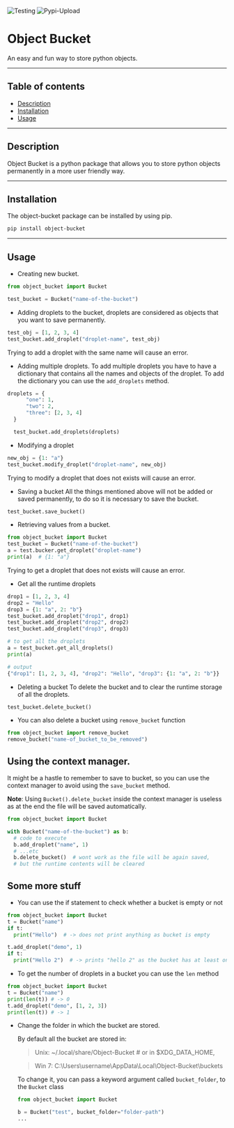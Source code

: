 ![Testing](https://github.com/Adwaith-Rajesh/object-bucket/workflows/Testing/badge.svg)
![Pypi-Upload](https://github.com/Adwaith-Rajesh/object-bucket/workflows/Pypi-Upload/badge.svg)
# Object Bucket
An easy and fun way to store python objects.

____

## Table of contents
  - [Description](#DESCRIPTION)
  - [Installation](#INSTALLATION)
  - [Usage](#USAGE)


___
## Description
Object Bucket is a python package that allows you to store python objects permanently in a more user friendly way.

___
## Installation

The object-bucket package can be installed by using pip.
```bash
pip install object-bucket
```

___
## Usage

  - Creating new bucket.
  ```python
  from object_bucket import Bucket
  
  test_bucket = Bucket("name-of-the-bucket")
  ```
  - Adding droplets to the bucket, droplets are considered as objects that you want to save permanently.

  ```python
  test_obj = [1, 2, 3, 4]
  test_bucket.add_droplet("droplet-name", test_obj)
  ```
  Trying to add a droplet with the same name will cause an error.

  - Adding multiple droplets.
  To add multiple droplets you have to have a dictionary that contains all the names and objects of the droplet.
  To add the dictionary you can use the ```add_droplets``` method.
  ```python
  droplets = {
        "one": 1,
        "two": 2,
        "three": [2, 3, 4]
    }

    test_bucket.add_droplets(droplets)
  ```

  - Modifying a droplet
  ```python
  new_obj = {1: "a"}
  test_bucket.modify_droplet("droplet-name", new_obj)
  ```
  Trying to modify a droplet that does not exists will cause an error.

  - Saving a bucket
  All the things mentioned above will not be added or saved permanently, to do so it is necessary to save the bucket.
  ```python
  test_bucket.save_bucket()
  ```
 - Retrieving values from a bucket.
 ```python
 from object_bucket import Bucket
 test_bucket = Bucket("name-of-the-bucket")
 a = test.bucker.get_droplet("droplet-name")
 print(a)  # {1: "a"}
 
 ```
 Trying to get a droplet that does not exists will cause an error.

 - Get all the runtime droplets
 ```python
 drop1 = [1, 2, 3, 4]
 drop2 = "Hello"
 drop3 = {1: "a", 2: "b"}
 test_bucket.add_droplet("drop1", drop1)
 test_bucket.add_droplet("drop2", drop2)
 test_bucket.add_droplet("drop3", drop3)

 # to get all the droplets
 a = test_bucket.get_all_droplets()
 print(a)

 # output
 {"drop1": [1, 2, 3, 4], "drop2": "Hello", "drop3": {1: "a", 2: "b"}}
 ```
 - Deleting a bucket
 To delete the bucket and to clear the runtime storage of all the droplets.
 ```python
 test_bucket.delete_bucket()
 ```
  - You can also delete a bucket using ```remove_bucket``` function
  ```python
  from object_bucket import remove_bucket
  remove_bucket("name-of_bucket_to_be_removed")
  ```

 ## Using the context manager.
 It might be a hastle to remember to save to bucket, so you can use the context manager to avoid using the ```save_bucket``` method.

 **Note**: Using ```Bucket().delete_bucket``` inside the context manager is useless as at the end the file will be saved automatically.

 ```python
 from object_bucket import Bucket
 
 with Bucket("name-of-the-bucket") as b:
   # code to execute
   b.add_droplet("name", 1)
   # ...etc
   b.delete_bucket()  # wont work as the file will be again saved,
   # but the runtime contents will be cleared
 ```

 ## Some more stuff

  - You can use the if statement to check whether a bucket is empty or not
  ```python
  from object_bucket import Bucket
  t = Bucket("name")
  if t:
    print("Hello")  # -> does not print anything as bucket is empty

  t.add_droplet("demo", 1)
  if t:
    print("Hello 2")  # -> prints "hello 2" as the bucket has at least one droplet 
  ```

  - To get the number of droplets in a bucket you can use the ```len``` method
  ```python
  from object_bucket import Bucket
  t = Bucket("name")
  print(len(t)) # -> 0
  t.add_droplet("demo", [1, 2, 3])
  print(len(t)) # -> 1
  ```
  - Change the folder in which the bucket are stored.

    By default all the bucket are stored in:

    > Unix:                   ~/.local/share/Object-Bucket    # or in $XDG_DATA_HOME,

    > Win 7:   C:\Users\username\AppData\Local\Object-Bucket\buckets

    To change it, you can pass a keyword argument called ```bucket_folder```, to the ```Bucket``` class

    ```python
    from object_bucket import Bucket

    b = Bucket("test", bucket_folder="folder-path")
    ...
    ```